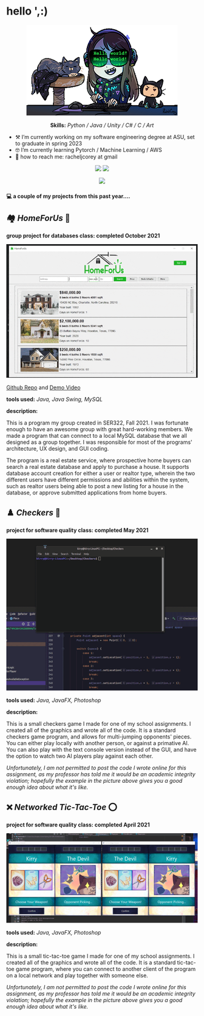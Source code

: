 # hello ',:)

<p align="center"> <img src="hackirr.gif" /> </p>

<p align="center"> <b>Skills:</b> <i>Python / Java / Unity / C# / C / Art </i> </p>

- ⚒️ I’m currently working on my software engineering degree at ASU, set to graduate in spring 2023
- 🤓 I’m currently learning Pytorch / Machine Learning / AWS 
- 💌 how to reach me: racheljcorey at gmail 

<p align="center" width="100%">
    <a href="https://www.linkedin.com/in/racheljcorey/"><img src="https://cdn.jsdelivr.net/npm/simple-icons@3.0.1/icons/linkedin.svg" width="5%" /></a> 
    <a href="http://kirrys.tumblr.com"><img src="https://cdn.jsdelivr.net/npm/simple-icons@3.0.1/icons/tumblr.svg" width="5%" /></a>
</p>

<p align="center"> <img src="https://gpvc.arturio.dev/rachelcorey" /> </p>

#### 💻 a couple of my projects from this past year....

## 🏘️ ***HomeForUs*** 🔎

**group project for databases class: completed October 2021**

<p align="center"> <img src="home4us.gif"/> </p>

[Github Repo](https://github.com/javallej/Homeforus) and [Demo Video](https://www.youtube.com/watch?v=vEO3KilV9o4)

**tools used:**
*Java, Java Swing, MySQL*

**description:**

This is a program my group created in SER322, Fall 2021. I was fortunate enough to have an awesome group with great hard-working members. We made a program that can connect to a local MySQL database that we all designed as a group together. I was responsible for most of the programs' architecture, UX design, and GUI coding. 

The program is a real estate service, where prospective home buyers can search a real estate database and apply to purchase a house. It supports database account creation for either a user or realtor type, wherein the two different users have different permissions and abilities within the system, such as realtor users being able to post a new listing for a house in the database, or approve submitted applications from home buyers.


## ♟️ ***Checkers*** 🎲

**project for software quality class: completed May 2021**

<p align="center"> <img src="checkers2.gif"/> </p>

**tools used:**
*Java, JavaFX, Photoshop*

**description:**

This is a small checkers game I made for one of my school assignments. I created all of the graphics and wrote all of the code. It is a standard checkers game program, and allows for multi-jumping opponents' pieces. You can either play locally with another person, or against a primative AI. You can also play with the text console version instead of the GUI, and have the option to watch two AI players play against each other.

*Unfortunately, I am not permitted to post the code I wrote online for this assignment, as my professor has told me it would be an academic integrity violation; hopefully the example in the picture above gives you a good enough idea about what it's like.*

## ❌ ***Networked Tic-Tac-Toe*** ⭕

**project for software quality class: completed April 2021**

<p align="center"> <img src="tictactoe.gif"/> </p>


**tools used:**
*Java, JavaFX, Photoshop*

**description:**

This is a small tic-tac-toe game I made for one of my school assignments. I created all of the graphics and wrote all of the code. It is a standard tic-tac-toe game program, where you can connect to another client of the program on a local network and play together with someone else.

*Unfortunately, I am not permitted to post the code I wrote online for this assignment, as my professor has told me it would be an academic integrity violation; hopefully the example in the picture above gives you a good enough idea about what it's like.*
